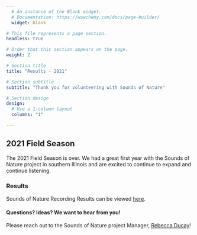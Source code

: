 ```yaml
---
  # An instance of the Blank widget.
  # Documentation: https://wowchemy.com/docs/page-builder/
  widget: blank

# This file represents a page section.
headless: true

# Order that this section appears on the page.
weight: 2

# Section title
title: "Results - 2021"

# Section subtitle
subtitle: "Thank you for volunteering with Sounds of Nature"

# Section design
design:
  # Use a 1-column layout
  columns: "1"

---    
```

    
    
   
## 2021 Field Season    

The 2021 Field Season is over. We had a great first year with the Sounds of Nature project in southern Illinois and are excited to continue to expand and continue listening.     

### Results    

Sounds of Nature Recording Results can be viewed [here](https://soundsofnature.shinyapps.io/app-1/?_ga=2.156964731.1911718076.1662405104-361826376.1662309578).    

#### Questions? Ideas? We want to hear from you!    
Please reach out to the Sounds of Nature project Manager, [Rebecca Ducay](https://peaselab.com/author/rebecca-ducay/)!